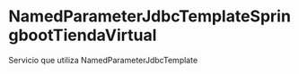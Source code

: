 # NamedParameterJdbcTemplateSpringbootTiendaVirtual
Servicio que utiliza NamedParameterJdbcTemplate
